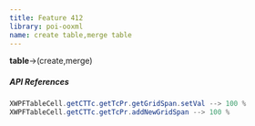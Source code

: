 ```yaml
---
title: Feature 412
library: poi-ooxml
name: create table,merge table
---
```


**table**->(create,merge)

##### API References

```java
XWPFTableCell.getCTTc.getTcPr.getGridSpan.setVal --> 100 %
XWPFTableCell.getCTTc.getTcPr.addNewGridSpan --> 100 %
```
